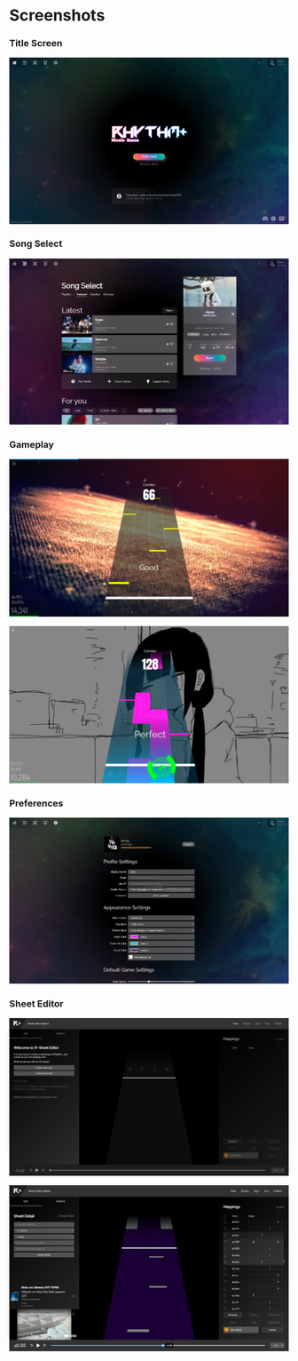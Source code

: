 # Screenshots

### Title Screen

![Home](<.gitbook/assets/image (4).png>)

### Song Select

![](<.gitbook/assets/image (3).png>)

### Gameplay

![Gameplay](<.gitbook/assets/Screenshot (124).png>)

![Custom Colors](.gitbook/assets/colors.png)

### Preferences

![Preferences](<.gitbook/assets/image (4) (1).png>)

### Sheet Editor

![Sheet Editor](<.gitbook/assets/Screenshot (122).png>)

![Editor 2](<.gitbook/assets/image (2).png>)
